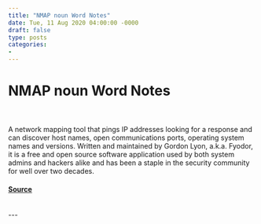 ```yaml
---
title: "NMAP noun Word Notes"
date: Tue, 11 Aug 2020 04:00:00 -0000
draft: false
type: posts
categories: 
- 
---
```

# NMAP noun Word Notes

<br/>

<br/>
A network mapping tool that pings IP addresses looking for a response and can discover host names, open communications ports, operating system names and versions. Written and maintained by Gordon Lyon, a.k.a. Fyodor, it is a free and open source software application used by both system admins and hackers alike and has been a staple in the security community for well over two decades.

#### [Source](https://thecyberwire.com/podcasts/word-notes/1/notes)

<br/>
---
